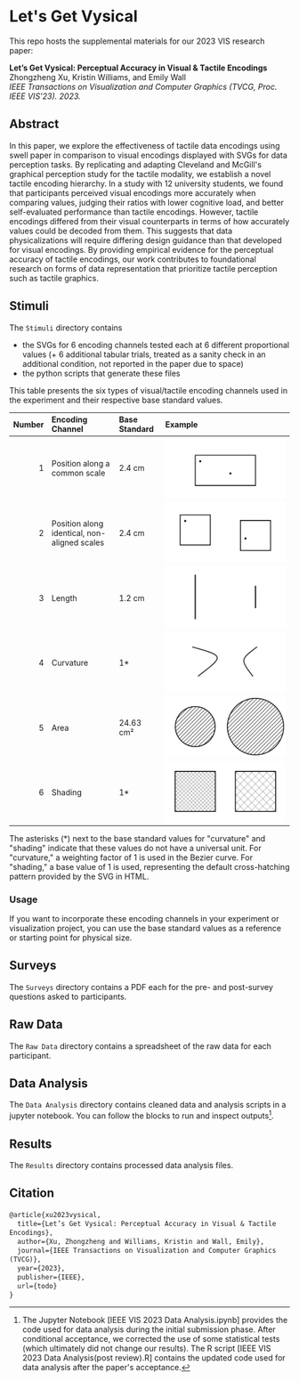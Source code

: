# Let's Get Vysical 
This repo hosts the supplemental materials for our 2023 VIS research paper:

**Let’s Get Vysical: Perceptual Accuracy in Visual & Tactile Encodings**  
Zhongzheng Xu, Kristin Williams, and Emily Wall  
_IEEE Transactions on Visualization and Computer Graphics (TVCG, Proc. IEEE VIS'23). 2023._

## Abstract
In this paper, we explore the effectiveness of tactile data encodings using swell paper in comparison to visual encodings displayed with SVGs for data perception tasks. By replicating and adapting Cleveland and McGill's graphical perception study for the tactile modality, we establish a novel tactile encoding hierarchy. In a study with 12 university students, we found that participants perceived visual encodings more accurately when comparing values, judging their ratios with lower cognitive load, and better self-evaluated performance than tactile encodings. However, tactile encodings differed from their visual counterparts in terms of how accurately values could be decoded from them. This suggests that data physicalizations will require differing design guidance than that developed for visual encodings. By providing empirical evidence for the perceptual accuracy of tactile encodings, our work contributes to foundational research on forms of data representation that prioritize tactile perception such as tactile graphics.


## Stimuli
The `Stimuli` directory contains
- the SVGs for 6 encoding channels tested each at 6 different proportional values (+ 6 additional tabular trials, treated as a sanity check in an additional condition, not reported in the paper due to space)
- the python scripts that generate these files

This table presents the six types of visual/tactile encoding channels used in the experiment and their respective base standard values.

| Number | Encoding Channel                                  | Base Standard | Example |
|---------:|:---------------------------------------- |:------------- | :------------- |
| 1        | Position along a common scale            | 2.4 cm        | ![Position along a common scale](Stimuli/position_aligned/example.svg)
| 2        | Position along identical, non-aligned scales | 2.4 cm   | ![Position along a non-aligned scale](Stimuli/position_unaligned/example.svg)
| 3        | Length                                   | 1.2 cm        | ![Length](Stimuli/length/example.svg)
| 4        | Curvature                                | 1*            | ![Curvature](Stimuli/curvature/example.svg)
| 5        | Area                                     | 24.63 cm²     | ![Area](Stimuli/area/example.svg)
| 6        | Shading                                  | 1*            | ![Shading](Stimuli/shading/example.svg)

The asterisks (*) next to the base standard values for "curvature" and "shading" indicate that these values do not have a universal unit. For "curvature," a weighting factor of 1 is used in the Bezier curve. For "shading," a base value of 1 is used, representing the default cross-hatching pattern provided by the SVG in HTML.

### Usage

If you want to incorporate these encoding channels in your experiment or visualization project, you can use the base standard values as a reference or starting point for physical size.

## Surveys
The `Surveys` directory contains a PDF each for the pre- and post-survey questions asked to participants.

## Raw Data
The `Raw Data` directory contains a spreadsheet of the raw data for each participant.

## Data Analysis
The `Data Analysis` directory contains cleaned data and analysis scripts in a jupyter notebook. You can follow the blocks to run and inspect outputs[^1].

[^1]: The Jupyter Notebook [IEEE VIS 2023 Data Analysis.ipynb] provides the code used for data analysis during the initial submission phase. After conditional acceptance, we corrected the use of some statistical tests (which ultimately did not change our results). The R script [IEEE VIS 2023 Data Analysis(post review).R] contains the updated code used for data analysis after the paper's acceptance.

## Results
The `Results` directory contains processed data analysis files.


## Citation

```
@article{xu2023vysical,
  title={Let’s Get Vysical: Perceptual Accuracy in Visual & Tactile Encodings},
  author={Xu, Zhongzheng and Williams, Kristin and Wall, Emily},
  journal={IEEE Transactions on Visualization and Computer Graphics (TVCG)},
  year={2023},
  publisher={IEEE},
  url={todo}
}
```
